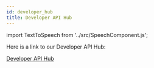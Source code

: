 ```yaml
---
id: developer_hub
title: Developer API Hub
---
```

import TextToSpeech from '../src/SpeechComponent.js';

<TextToSpeech>

Here is a link to our Developer API Hub:

[Developer API Hub](https://developer.api.hackney.gov.uk/ "Developer API Hub")

</TextToSpeech>